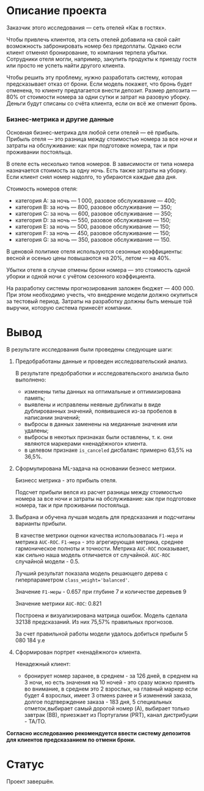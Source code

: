 # Описание проекта

Заказчик этого исследования — сеть отелей «Как в гостях».

Чтобы привлечь клиентов, эта сеть отелей добавила на свой сайт возможность забронировать номер без предоплаты. Однако если клиент отменял бронирование, то компания терпела убытки. Сотрудники отеля могли, например, закупить продукты к приезду гостя или просто не успеть найти другого клиента.

Чтобы решить эту проблему, нужно разработать систему, которая предсказывает отказ от брони. Если модель покажет, что бронь будет отменена, то клиенту предлагается внести депозит. Размер депозита — 80% от стоимости номера за одни сутки и затрат на разовую уборку. Деньги будут списаны со счёта клиента, если он всё же отменит бронь.

### Бизнес-метрика и другие данные

Основная бизнес-метрика для любой сети отелей — её прибыль. Прибыль отеля — это разница между стоимостью номера за все ночи и затраты на обслуживание: как при подготовке номера, так и при проживании постояльца.

В отеле есть несколько типов номеров. В зависимости от типа номера назначается стоимость за одну ночь. Есть также затраты на уборку. Если клиент снял номер надолго, то убираются каждые два дня.

Стоимость номеров отеля:

- категория A: за ночь — 1 000, разовое обслуживание — 400;
- категория B: за ночь — 800, разовое обслуживание — 350;
- категория C: за ночь — 600, разовое обслуживание — 350;
- категория D: за ночь — 550, разовое обслуживание — 150;
- категория E: за ночь — 500, разовое обслуживание — 150;
- категория F: за ночь — 450, разовое обслуживание — 150;
- категория G: за ночь — 350, разовое обслуживание — 150.

В ценовой политике отеля используются сезонные коэффициенты: весной и осенью цены повышаются на 20%, летом — на 40%.

Убытки отеля в случае отмены брони номера — это стоимость одной уборки и одной ночи с учётом сезонного коэффициента.

На разработку системы прогнозирования заложен бюджет — 400 000. При этом необходимо учесть, что внедрение модели должно окупиться за тестовый период. Затраты на разработку должны быть меньше той выручки, которую система принесёт компании.

# Вывод

В результате исследования были проведены следующие шаги:

1.  Предобработаны данные и проведен исследовательский анализ.
    
    В результате предобработки и исследовательского анализа было выполнено:
    
    - изменены типы данных на оптимальные и оптимизирована память;
    - выявлены и исправлены неявные дубликаты в виде дублированных значений, появившиеся из-за пробелов в написании значений;
    - выбросы в данных заменены на медианные значения или удалены;
    - выбросы в некотых признаках были оставлены, т. к. они являются маркерами «ненадёжного» клиента.
    - в целевом признаке `is_canceled` дисбаланс примерно 63,5% на 36,5%.
2.  Сформулирована ML-задача на основании безнесс метрики.
    
    Бизнесс метрика - это прибыль отеля.
    
    Подсчет прибыли велся из расчет разницы между стоимостью номера за все ночи и затраты на обслуживание: как при подготовке номера, так и при проживании постояльца.
    
3.  Выбрана и обучена лучшая модель для предсказания и подсчитаны варианты прибыли.
    
    В качестве метрики оценки качества использовалась `F1-мера` и метрика `AUC-ROC`. `F1-мера` - это агрегирующая метрика, среднее гармоническое полноты и точности. Метрика `AUC-ROC` показывает, как сильно наша модель отличается от случайной. `AUC-ROC` случайной модели - 0.5.
    
    Лучший результат показала модель решающего дерева с гиперпараметром `class_weight='balanced'`.
    
    Значение `F1-меры` \- 0.657 при глубине 7 и количестве деревьев 9
    
    Значение метрики `AUC-ROC`: 0.821
    
    Построена и визуализирована матрица ошибок. Модель сделала 32138 предсказаний. Из них 75,57% правильных прогнозов.
    
    За счет правильной работы модели удалось добиться прибыли 5 080 184 у.е
    
4.  Сформирован портрет «ненадёжного» клиента.
    
    Ненадежный клиент:
    
    - бронирует номер заранее, в среднем - за 126 дней, в среднем на 3 ночи, но есть значения на 10 ночей - это сразу можно принять во внимание, в среднем это 2 взрослых, на главный маркер если будет 4 взрослых, имеет 3 отменs ранее и 5 изменений заказа, долгое подтверждение заказа - 183 дня, 5 специальных отметок,выбирает самый дорогой номер (A), выбирает только завтрак (ВВ), приезжает из Португалии (PRT), канал дистрибуции - TA/TO.

**Согласно исследованию рекомендуется ввести систему депозитов для клиентов предсказанием по отмени брони.**

# Статус

Проект завершён.
